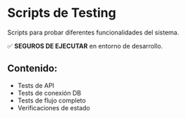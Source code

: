 # Scripts de Testing

Scripts para probar diferentes funcionalidades del sistema.

✅ **SEGUROS DE EJECUTAR** en entorno de desarrollo.

## Contenido:
- Tests de API
- Tests de conexión DB
- Tests de flujo completo
- Verificaciones de estado
